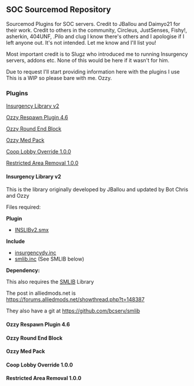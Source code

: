 ## SOC Sourcemod Repository
Sourcemod Plugins for SOC servers. Credit to JBallou and Daimyo21 for their work.
Credit to others in the community, Circleus, JustSenses, Fishy!, asherkin, 404UNF, .Pilo and clug
I know there's others and I apologise if I left anyone out. It's not intended. Let me know and I'll list you!

Most important credit is to Slugz who introduced me to running Insurgency servers, addons etc. None of this would be here if it wasn't for him.

Due to request I'll start providing information here with the plugins I use
This is a WIP so please bare with me. Ozzy.

### Plugins ###
[Insurgency Library v2](Goto "Insurgency Library v2")

[Ozzy Respawn Plugin 4.6](Goto "Ozzy Respawn Plugin 4.6")

[Ozzy Round End Block](Goto "Ozzy Round End Block")

[Ozzy Med Pack](Goto "Ozzy Med Pack")

[Coop Lobby Override 1.0.0](Goto "Coop Lobby Override 1.0.0")

[Restricted Area Removal 1.0.0](Goto "Restricted Area Removal 1.0.0")



#### Insurgency Library v2 ####

This is the library originally developed by JBallou and updated by Bot Chris and Ozzy

Files required:

__Plugin__

* [INSLIBv2.smx](Insurgency/addons/sourcemod/plugins/INSLIBv2.smx)

__Include__

* [insurgencydy.inc](Insurgency/addons/sourcemod/scripting/include/insurgencydy.inc)
* [smlib.inc](Insurgency/addons/sourcemod/scripting/include/smlib.inc) (See SMLIB below)

__Dependency:__

This also requires the [SMLIB](Insurgency/addons/sourcemod/scripting/include/SMLIB) Library

The post in alliedmods.net is https://forums.alliedmods.net/showthread.php?t=148387

They also have a git at https://github.com/bcserv/smlib


#### Ozzy Respawn Plugin 4.6 ####


#### Ozzy Round End Block ####


#### Ozzy Med Pack ####


#### Coop Lobby Override 1.0.0 ####


#### Restricted Area Removal 1.0.0 ####
